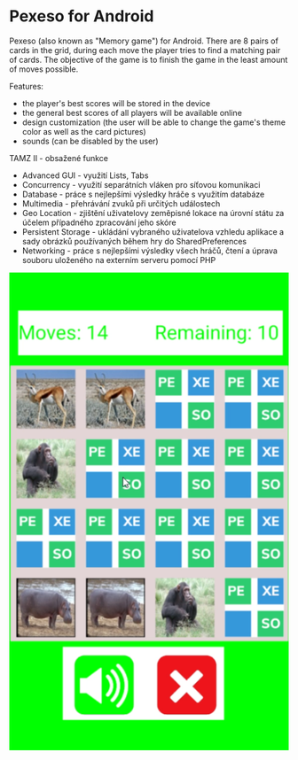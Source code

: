 # Pexeso for Android
Pexeso (also known as "Memory game") for Android. There are 8 pairs of cards in the grid, during each move the player tries to find a matching pair of cards. The objective of the game is to finish the game in the least amount of moves possible.

Features:
- the player's best scores will be stored in the device
- the general best scores of all players will be available online
- design customization (the user will be able to change the game's theme color as well as the card pictures)
- sounds (can be disabled by the user)

TAMZ II - obsažené funkce
- Advanced GUI - využití Lists, Tabs
- Concurrency - využití separátních vláken pro síťovou komunikaci
- Database - práce s nejlepšími výsledky hráče s využitím databáze
- Multimedia - přehrávání zvuků při určitých událostech
- Geo Location - zjištění uživatelovy zeměpisné lokace na úrovní státu za účelem případného zpracování jeho skóre
- Persistent Storage - ukládání vybraného uživatelova vzhledu aplikace a sady obrázků používaných během hry do SharedPreferences
- Networking - práce s nejlepšími výsledky všech hráčů, čtení a úprava souboru uloženého na externím serveru pomocí PHP

![Graphical overview of the game](./Images/Pexeso.png)
